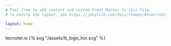 ```yaml
---
# Feel free to add content and custom Front Matter to this file.
# To modify the layout, see https://jekyllrb.com/docs/themes/#overriding-theme-defaults

layout: home
---
```

tecnoter.io
{% svg "/assets/tt_logo_hor.svg" %}

